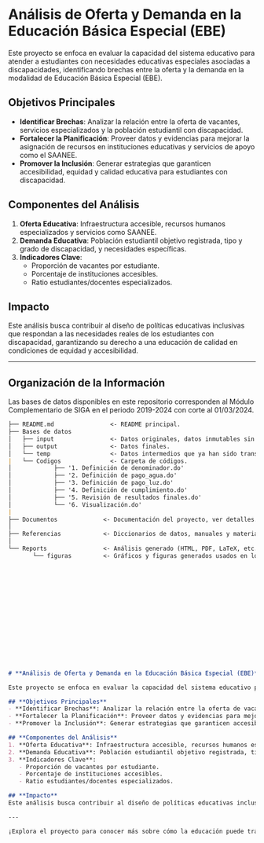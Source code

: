 # **Análisis de Oferta y Demanda en la Educación Básica Especial (EBE)**  

Este proyecto se enfoca en evaluar la capacidad del sistema educativo para atender a estudiantes con necesidades educativas especiales asociadas a discapacidades, identificando brechas entre la oferta y la demanda en la modalidad de Educación Básica Especial (EBE).  

## **Objetivos Principales**  
- **Identificar Brechas**: Analizar la relación entre la oferta de vacantes, servicios especializados y la población estudiantil con discapacidad.  
- **Fortalecer la Planificación**: Proveer datos y evidencias para mejorar la asignación de recursos en instituciones educativas y servicios de apoyo como el SAANEE.  
- **Promover la Inclusión**: Generar estrategias que garanticen accesibilidad, equidad y calidad educativa para estudiantes con discapacidad.  

## **Componentes del Análisis**  
1. **Oferta Educativa**: Infraestructura accesible, recursos humanos especializados y servicios como SAANEE.  
2. **Demanda Educativa**: Población estudiantil objetivo registrada, tipo y grado de discapacidad, y necesidades específicas.  
3. **Indicadores Clave**:  
   - Proporción de vacantes por estudiante.  
   - Porcentaje de instituciones accesibles.  
   - Ratio estudiantes/docentes especializados.  

## **Impacto**  
Este análisis busca contribuir al diseño de políticas educativas inclusivas que respondan a las necesidades reales de los estudiantes con discapacidad, garantizando su derecho a una educación de calidad en condiciones de equidad y accesibilidad.  

---

## **Organización de la Información**  
Las bases de datos disponibles en este repositorio corresponden al Módulo Complementario de SIGA en el periodo 2019-2024 con corte al 01/03/2024.  

```markdown
├── README.md                <- README principal.
├── Bases de datos
│   ├── input                <- Datos originales, datos inmutables sin ninguna transformación.
│   ├── output               <- Datos finales.
│   └── temp                 <- Datos intermedios que ya han sido transformados.
|   └── Codigos              <- Carpeta de códigos.
│            ├── '1. Definición de denominador.do'            
│            ├── '2. Definición de pago_agua.do'              
│            ├── '3. Definición de pago_luz.do'               
│            ├── '4. Definición de cumplimiento.do'           
│            ├── '5. Revisión de resultados finales.do'
│            └── '6. Visualización.do'
|
├── Documentos             <- Documentación del proyecto, ver detalles.
│
├── Referencias            <- Diccionarios de datos, manuales y material explicativo.
│
└── Reports                <- Análisis generado (HTML, PDF, LaTeX, etc.).
       └── figuras         <- Gráficos y figuras generados usados en los reports.         
















# **Análisis de Oferta y Demanda en la Educación Básica Especial (EBE)**  

Este proyecto se enfoca en evaluar la capacidad del sistema educativo para atender a estudiantes con necesidades educativas especiales asociadas a discapacidades, identificando brechas entre la oferta y la demanda en la modalidad de Educación Básica Especial (EBE).  

## **Objetivos Principales**  
- **Identificar Brechas**: Analizar la relación entre la oferta de vacantes, servicios especializados y la población estudiantil con discapacidad.  
- **Fortalecer la Planificación**: Proveer datos y evidencias para mejorar la asignación de recursos en instituciones educativas y servicios de apoyo como el SAANEE.  
- **Promover la Inclusión**: Generar estrategias que garanticen accesibilidad, equidad y calidad educativa para estudiantes con discapacidad.  

## **Componentes del Análisis**  
1. **Oferta Educativa**: Infraestructura accesible, recursos humanos especializados y servicios como SAANEE.  
2. **Demanda Educativa**: Población estudiantil objetivo registrada, tipo y grado de discapacidad, y necesidades específicas.  
3. **Indicadores Clave**:  
   - Proporción de vacantes por estudiante.  
   - Porcentaje de instituciones accesibles.  
   - Ratio estudiantes/docentes especializados.  

## **Impacto**  
Este análisis busca contribuir al diseño de políticas educativas inclusivas que respondan a las necesidades reales de los estudiantes con discapacidad, garantizando su derecho a una educación de calidad en condiciones de equidad y accesibilidad.  

---

¡Explora el proyecto para conocer más sobre cómo la educación puede transformarse desde una perspectiva inclusiva y basada en datos!



